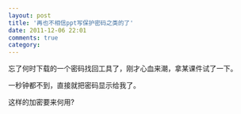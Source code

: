 ```yaml
---
layout: post
title: '再也不相信ppt写保护密码之类的了'
date: 2011-12-06 22:01
comments: true
category: 
---
```

    

忘了何时下载的一个密码找回工具了，刚才心血来潮，拿某课件试了一下。

一秒钟都不到，直接就把密码显示给我了。

这样的加密要来何用?
